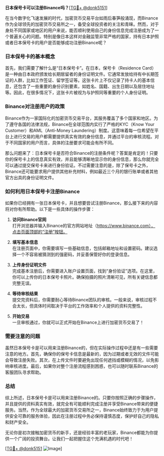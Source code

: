 **日本保号卡可以注册Binance吗？**[[TG💪+ @donk5151](https://t.me/s/donk5151)]

在当今数字化飞速发展的时代，加密货币交易平台如雨后春笋般涌现，而Binance作为全球领先的加密货币交易所之一，备受全球投资者的关注和青睐。然而，对于身处不同国家或地区的用户来说，能否顺利使用自己的身份信息完成注册成为了一个普遍关心的问题。特别是像日本这样对金融监管非常严格的国家，持有日本护照或者日本保号卡的用户是否能够成功注册Binance呢？

### 日本保号卡的基本概念

首先，我们需要了解什么是“日本保号卡”。在日本，保号卡（Residence Card）是一种由日本政府颁发给长期居留者的身份证明文件。它通常发放给持有中长期签证的人群，比如工作签证、留学签证等。这张卡片上不仅记录了持卡人的基本信息，还包含了一些重要的身份识别要素，如姓名、国籍、出生日期以及居住地址等。因此，在很多情况下，这张卡片被视为与护照同等重要的个人身份证明。

### Binance对注册用户的政策

Binance作为一家国际化的加密货币交易平台，其服务覆盖了多个国家和地区。为了遵守各国的法律法规，Binance在全球范围内实行了严格的KYC（Know Your Customer）和AML（Anti-Money Laundering）制度。这意味着每一位希望在平台上进行交易的用户都需要提供真实有效的身份信息，并通过平台的审核流程。对于不同国家的用户而言，具体的注册要求可能会有所不同。

那么问题来了：日本保号卡是否符合Binance的注册条件呢？答案是肯定的！只要你的保号卡上的信息真实有效，并且能够清晰地显示你的身份信息，那么你就完全可以通过提交保号卡来进行身份验证。不过需要注意的是，除了保号卡之外，Binance还可能要求用户提供其他补充材料，例如最近三个月的银行账单或者其他官方出具的身份证明文件。

### 如何利用日本保号卡注册Binance

如果你已经拥有一张日本保号卡，并且想要尝试注册Binance，那么接下来的内容将对你有所帮助。以下是一些具体的操作步骤：

1. **访问Binance官网**  
   打开浏览器并输入Binance的官方网站地址（https://www.binance.com），点击页面顶部的“注册”按钮。

2. **填写基本信息**  
   在注册页面中，你需要填写一些基础信息，包括邮箱地址和设置密码。建议选择一个不容易被猜测到的强密码，并妥善保管好你的登录信息。

3. **上传身份证明文件**  
   完成基本注册后，你需要进入账户设置页面，找到“身份验证”选项。在这里，你可以上传你的日本保号卡照片。确保拍摄的照片清晰可见，所有关键信息都完整无误。

4. **等待审核结果**  
   提交完资料后，你需要耐心等待Binance团队的审核。一般来说，审核过程不会太长，但具体时间取决于平台的工作效率和个人提供的资料完整性。

5. **开始交易**  
   一旦审核通过，你就可以正式开始在Binance上进行加密货币交易了！

### 需要注意的问题

虽然日本保号卡是可以用来注册Binance的，但在实际操作过程中还是有一些需要注意的地方。首先，确保你的保号卡信息是最新的，因为过期或者无效的文件可能会导致注册失败。其次，在上传文件时要避免出现任何遮挡或模糊的情况，以免影响审核进度。最后，如果你对整个注册流程感到困惑，也可以随时联系Binance的客服团队寻求帮助。

### 总结

综上所述，日本保号卡是可以用来注册Binance的。只要你按照正确的步骤操作，并且提供的资料真实有效，就完全有可能顺利完成注册并享受Binance带来的便捷服务。当然，作为全球最大的加密货币交易所之一，Binance始终致力于为用户提供安全可靠的服务体验，因此在注册过程中务必保持谨慎态度，保护好自己的隐私和财产安全。

无论你是初次接触加密货币的新手，还是经验丰富的老玩家，Binance都能为你提供一个广阔的投资舞台。让我们一起把握住这个充满机遇的时代吧！

[[TG💪+ @donk5151](https://t.me/s/donk5151) ![Image](https://i.postimg.cc/rwNCRYN7/Snipaste-2025-04-30-17-27-05.png)]